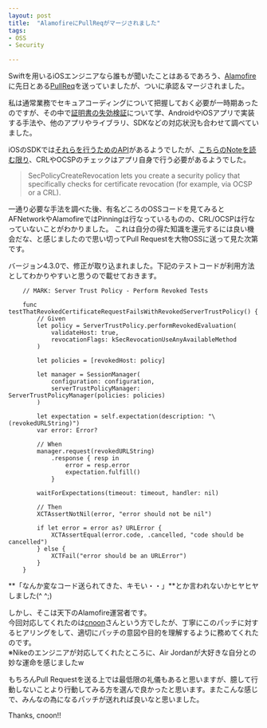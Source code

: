 ```yaml
---
layout: post
title:  "AlamofireにPullReqがマージされました"
tags:
- OSS
- Security

---
```

Swiftを用いるiOSエンジニアなら誰もが聞いたことはあるであろう、[Alamofire][Alamofire]に先日とある[PullReq][PullReq]を送っていましたが、ついに承認＆マージされました。

私は通常業務でセキュアコーディングについて把握しておく必要が一時期あったのですが、その中で[証明書の失効検証][OCSP]について学、AndroidやiOSアプリで実装する手法や、他のアプリやライブラリ、SDKなどの対応状況も合わせて調べていました。

iOSのSDKでは[それらを行うためのAPI][SecurityFramework]があるようでしたが、[こちらのNoteを読む限り][TechnicalNote]、CRLやOCSPのチェックはアプリ自身で行う必要があるようでした。

>SecPolicyCreateRevocation lets you create a security policy that specifically checks for certificate revocation (for example, via OCSP or a CRL).

一通り必要な手法を調べた後、有名どころのOSSコードを見てみるとAFNetworkやAlamofireではPinningは行なっているものの、CRL/OCSPは行なっていないことがわかりました。
これは自分の得た知識を還元するには良い機会だな、と感じましたので思い切ってPull Requestを大物OSSに送って見た次第です。  

バージョン4.3.0で、修正が取り込まれました。下記のテストコードが利用方法としてわかりやすいと思うので載せておきます。

```swift:
    // MARK: Server Trust Policy - Perform Revoked Tests

    func testThatRevokedCertificateRequestFailsWithRevokedServerTrustPolicy() {
        // Given
        let policy = ServerTrustPolicy.performRevokedEvaluation(
            validateHost: true,
            revocationFlags: kSecRevocationUseAnyAvailableMethod
        )

        let policies = [revokedHost: policy]

        let manager = SessionManager(
            configuration: configuration,
            serverTrustPolicyManager: ServerTrustPolicyManager(policies: policies)
        )

        let expectation = self.expectation(description: "\(revokedURLString)")
        var error: Error?

        // When
        manager.request(revokedURLString)
            .response { resp in
                error = resp.error
                expectation.fulfill()
            }

        waitForExpectations(timeout: timeout, handler: nil)

        // Then
        XCTAssertNotNil(error, "error should not be nil")

        if let error = error as? URLError {
            XCTAssertEqual(error.code, .cancelled, "code should be cancelled")
        } else {
            XCTFail("error should be an URLError")
        }
    }
 ```

 **「なんか変なコード送られてきた、キモい・・」**とか言われないかヒヤヒヤしました(^ ^;)

 しかし、そこは天下のAlamofire運営者です。  
 今回対応してくれたのは[cnoon][cnoon]さんという方でしたが、丁寧にこのパッチに対するヒアリングをして、適切にパッチの意図や目的を理解するように務めてくれたのです。  
 ※Nikeのエンジニアが対応してくれたところに、Air Jordanが大好きな自分との妙な運命を感じましたw

もちろんPull Requestを送る上では最低限の礼儀もあると思いますが、臆して行動しないことより行動してみる方を選んで良かったと思います。またこんな感じで、みんなの為になるパッチが送れれば良いなと思いました。

Thanks, cnoon!!

[Alamofire]: https://github.com/Alamofire/Alamofire
[PullReq]: https://github.com/Alamofire/Alamofire/pull/1822
[OCSP]: https://ja.wikipedia.org/wiki/Online_Certificate_Status_Protocol
[SecurityFramework]: https://developer.apple.com/reference/security/1400026-secpolicycreaterevocation
[TechnicalNote]: https://developer.apple.com/library/content/technotes/tn2232/_index.html#//apple_ref/doc/uid/DTS40012884-CH1-SECSTRICTER
[cnoon]: https://github.com/cnoon
